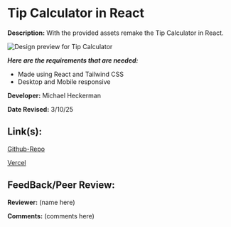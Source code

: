 # Tip Calculator in React

**Description:** With the provided assets remake the Tip Calculator in React.

![Design preview for Tip Calculator]()

***Here are the requirements that are needed:***
- Made using React and Tailwind CSS
- Desktop and Mobile responsive


**Developer:** Michael Heckerman

**Date Revised:** 3/10/25


## Link(s):

[Github-Repo]()

[Vercel]()

## FeedBack/Peer Review: 

**Reviewer:** (name here)

**Comments:** (comments here)